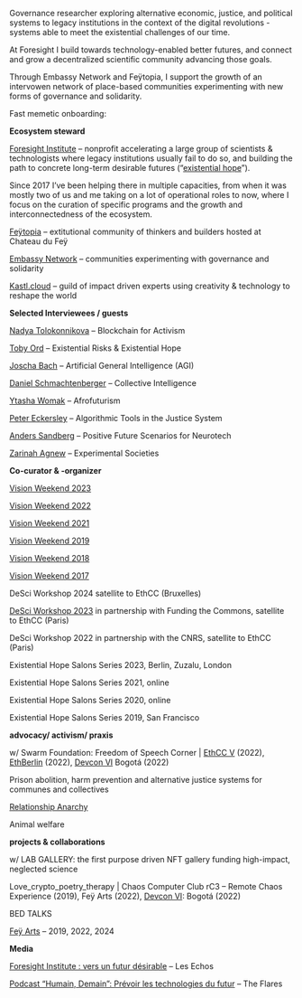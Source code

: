Governance researcher exploring alternative economic, justice, and political systems to legacy institutions in the context of the digital revolutions - systems able to meet the existential challenges of our time.

At Foresight I build towards technology-enabled better futures, and connect and grow a decentralized scientific community advancing those goals.

Through Embassy Network and Feÿtopia, I support the growth of an intervowen network of place-based communities experimenting with new forms of governance and solidarity.

Fast memetic onboarding: 

**Ecosystem steward**

[Foresight Institute](https://foresight.org/) – nonprofit accelerating a large group of scientists & technologists where legacy institutions usually fail to do so, and building the path to concrete long-term desirable futures (“[existential hope](https://www.existentialhope.com/)”).

Since 2017 I’ve been helping there in multiple capacities, from when it was mostly two of us and me taking on a lot of operational roles to now, where I focus on the curation of specific programs and the growth and interconnectedness of the ecosystem. 

[Feÿtopia](https://feytopia.com/) – extitutional community of thinkers and builders hosted at Chateau du Feÿ 

[Embassy Network](https://embassynetwork.com/) – communities experimenting with governance and solidarity

[Kastl.cloud](https://www.kastl.cloud/) – guild of impact driven experts using creativity & technology to reshape the world

**Selected Interviewees / guests**

[Nadya Tolokonnikova](https://summit.ethswarm.org/swarm-summit-2023/speaker/) – Blockchain for Activism

[Toby Ord](https://youtu.be/Yv6ZMvcNAMc?si=78SmD1S06WxGDKxu) – Existential Risks & Existential Hope

[Joscha Bach](https://partiful.com/e/QVWtuXYRAMwDdXxtVG8R) – Artificial General Intelligence (AGI)

[Daniel Schmachtenberger](https://youtu.be/SioR1jgdhnk?si=Q-mZFoXx5aspLAF-) – Collective Intelligence

[Ytasha Womak](https://youtu.be/1NUDEfBkynQ?si=dKjV4Z50NzaSNzcl) – Afrofuturism 

[Peter Eckersley](https://youtu.be/UMD6dXwsidg?si=pZGwPYPZIqpJBWGr) – Algorithmic Tools in the Justice System

[Anders Sandberg](https://youtu.be/jxOie8d3pe8?si=Zj8KFPCanHhwOc9k) – Positive Future Scenarios for Neurotech

[Zarinah Agnew](https://youtu.be/BdBviVWhar8?si=GJxRrTh7CbIWwGY2) – Experimental Societies

**Co-curator & -organizer**

[Vision Weekend 2023](https://foresight.org/vision-weekends-2023/)

[Vision Weekend 2022](https://foresight.org/member-gatherings/vision-weekends-2022/)

[Vision Weekend 2021](https://youtu.be/SWwbjnF3WXc?si=uQah3GJlKfVFYxLD)

[Vision Weekend 2019](https://youtu.be/P8DcyRC2ETo)

[Vision Weekend 2018](https://youtu.be/FXyjYsndgbQ?si=yvlPtNEgxQa7e4VG)

[Vision Weekend 2017](https://foresight.org/summary/vision-weekend-2017-foresight-institute/)

DeSci Workshop 2024 satellite to EthCC (Bruxelles)

[DeSci Workshop 2023](https://foresight.org/desci-workshop-paris/) in partnership with Funding the Commons, satellite to EthCC (Paris)

DeSci Workshop 2022 in partnership with the CNRS, satellite to EthCC (Paris)

Existential Hope Salons Series 2023, Berlin, Zuzalu, London

Existential Hope Salons Series 2021, online

Existential Hope Salons Series 2020, online

Existential Hope Salons Series 2019, San Francisco

**advocacy/ activism/ praxis**

w/ Swarm Foundation: Freedom of Speech Corner | [EthCC V](https://medium.com/ethereum-swarm/monthly-ecosystem-call-28-july-2022-recap-e645c0f1d315) (2022), [EthBerlin](https://twitter.com/ethswarm/status/1570785253509464065) (2022), [Devcon VI](https://twitter.com/ethswarm/status/1580337494582734848) Bogotá (2022) 

Prison abolition, harm prevention and alternative justice systems for communes and collectives

[Relationship Anarchy](https://theanarchistlibrary.org/library/andie-nordgren-the-short-instructional-manifesto-for-relationship-anarchy)

Animal welfare

**projects & collaborations**

w/ LAB GALLERY: the first purpose driven NFT gallery funding high-impact, neglected science

Love_crypto_poetry_therapy | Chaos Computer Club rC3 – Remote Chaos Experience (2019), Feÿ Arts (2022), [Devcon VI](https://www.regensunite.com/bogota): Bogotá (2022) 

BED TALKS

[Feÿ Arts](https://en.fey-arts.com/) – 2019, 2022, 2024

**Media**

[Foresight Institute : vers un futur désirable](https://www.lesechos.fr/thema/economie-durable/foresight-institute-vers-un-futur-desirable-1254665) – Les Echos

[Podcast “Humain, Demain”: Prévoir les technologies du futur](https://youtu.be/CgkFa_FytQU?si=EHMQg4TA8qvASQBt) – The Flares

